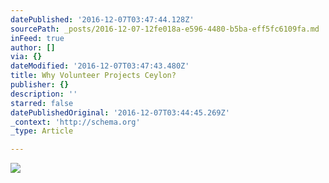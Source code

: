 ```yaml
---
datePublished: '2016-12-07T03:47:44.128Z'
sourcePath: _posts/2016-12-07-12fe018a-e596-4480-b5ba-eff5fc6109fa.md
inFeed: true
author: []
via: {}
dateModified: '2016-12-07T03:47:43.480Z'
title: Why Volunteer Projects Ceylon?
publisher: {}
description: ''
starred: false
datePublishedOriginal: '2016-12-07T03:44:45.269Z'
_context: 'http://schema.org'
_type: Article

---
```

![](https://imgflo.herokuapp.com/graph/2b2431f8e7ba7b0/453cfca063dfbdf07225c016b2d0b770/croprotate.jpg?cropheight=192&cropwidth=225&degrees=0&input=https%3A%2F%2Fthe-grid-user-content.s3-us-west-2.amazonaws.com%2F224ee750-2bb0-40e4-909e-5fe2d4ac65b8.jpg&x=0&y=16)